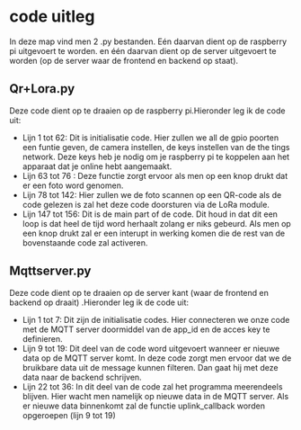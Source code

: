 # code uitleg

In deze map vind men 2 .py bestanden. Eén daarvan dient op de raspberry pi uitgevoert te worden. en één daarvan dient op de server uitgevoert te worden (op de server waar de frontend en backend op staat).

## Qr+Lora.py
Deze code dient op te draaien op de raspberry pi.Hieronder leg ik de code uit: 
 * Lijn 1 tot 62: Dit is initialisatie code. Hier zullen we all de gpio poorten een funtie geven, de camera instellen, de keys instellen van de the tings network. Deze keys heb je nodig om je raspberry pi te koppelen aan het apparaat dat je online hebt aangemaakt.
 * Lijn 63 tot 76 : Deze functie zorgt ervoor als men op een knop drukt dat er een foto word genomen.
 * Lijn 78 tot 142: Hier zullen we de foto scannen op een QR-code als de code gelezen is zal het deze code doorsturen via de LoRa module.
 * Lijn 147 tot 156: Dit is de main part of de code. Dit houd in dat dit een loop is dat heel de tijd word herhaalt zolang er niks gebeurd. Als men op een knop drukt zal er een interupt in werking komen die de rest van de   bovenstaande code zal activeren.

## Mqttserver.py
Deze code dient op te draaien op de server kant (waar de frontend en backend op draait) .Hieronder leg ik de code uit: 
 * Lijn 1 tot 7: Dit zijn de initialisatie codes. Hier connecteren we onze code met de MQTT server doormiddel van de app_id en de acces key te definieren.
 * Lijn 9 tot 19: Dit deel van de code word uitgevoert wanneer er nieuwe data op de MQTT server komt. In deze code zorgt men ervoor dat we de bruikbare data uit de message kunnen filteren. Dan gaat hij met deze data naar de backend schrijven.
 * Lijn 22 tot 36: In dit deel van de code zal het programma meerendeels blijven. Hier wacht men namelijk op nieuwe data in de MQTT server. Als er nieuwe data binnenkomt zal de functie uplink_callback worden opgeroepen (lijn 9 tot 19)
